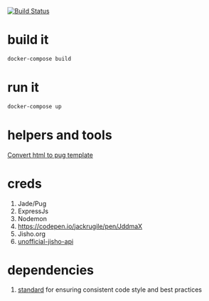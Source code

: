[![Build Status](https://travis-ci.org/ddikman/japanese-grammar.svg?branch=master)](https://travis-ci.org/ddikman/japanese-grammar)

# build it

```bash
docker-compose build
```

# run it

```bash
docker-compose up
```


# helpers and tools
[Convert html to pug template](http://html2jade.org/)


# creds
1. Jade/Pug
2. ExpressJs
3. Nodemon
4. https://codepen.io/jackrugile/pen/JddmaX
5. Jisho.org
6. [unofficial-jisho-api](https://www.npmjs.com/package/unofficial-jisho-api)

# dependencies
1. [standard](link) for ensuring consistent code style and best practices